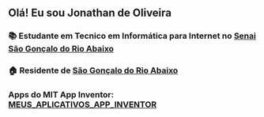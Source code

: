 ## Olá! Eu sou Jonathan de Oliveira


### 📚 Estudante em Tecnico em Informática para Internet no <a href="https://www.fiemg.com.br/senai/unidades/senai-sao-goncalo-do-rio-abaixo-cfp-jose-fernando-coura/"  target="_blank">Senai São Gonçalo do Rio Abaixo</a>
### 🏠 Residente de <a href="https://www.google.com/maps/place/S%C3%A3o+Gon%C3%A7alo+do+Rio+Abaixo+-+MG/@-19.7974175,-43.4788185,11z/data=!3m1!4b1!4m6!3m5!1s0xa5b311780618b7:0x7e8518aecc3cf780!8m2!3d-19.8226405!4d-43.3663742!16s%2Fm%2F04qb5lc?entry=ttu">São Gonçalo do Rio Abaixo</a>

### Apps do MIT App Inventor: <a href="https://github.com/0000723669/MEUS_APLICATIVOS_APP_INVENTOR">MEUS_APLICATIVOS_APP_INVENTOR</a>


